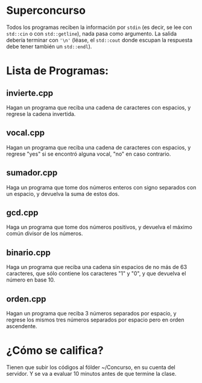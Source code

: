 # Superconcurso

Todos los programas reciben la información por `stdin` (es decir, se lee con `std::cin` o con `std::getline`), nada pasa como argumento. La salida debería terminar con `'\n'` (léase, el `std::cout` donde escupan la respuesta debe tener también un `std::endl`).

# Lista de Programas:

## invierte.cpp

Hagan un programa que reciba una cadena de caracteres con espacios, y regrese la cadena invertida.

## vocal.cpp

Hagan un programa que reciba una cadena de caracteres con espacios, y regrese "yes" si se encontró alguna vocal, "no" en caso contrario.

## sumador.cpp

Haga un programa que tome dos números enteros con signo separados con un espacio, y devuelva la suma de estos dos.

## gcd.cpp

Haga un programa que tome dos números positivos, y devuelva el máximo común divisor de los números.

## binario.cpp

Haga un programa que reciba una cadena sin espacios de no más de 63 caracteres, que sólo contiene los caracteres "1" y "0", y que devuelva el número en base 10.

## orden.cpp

Hagan un programa que reciba 3 números separados por espacio, y regrese los mismos tres números separados por espacio pero en orden ascendente.

# ¿Cómo se califica?

Tienen que subir los códigos al fólder ~/Concurso, en su cuenta del servidor. Y se va a evaluar 10 minutos antes de que termine la clase.